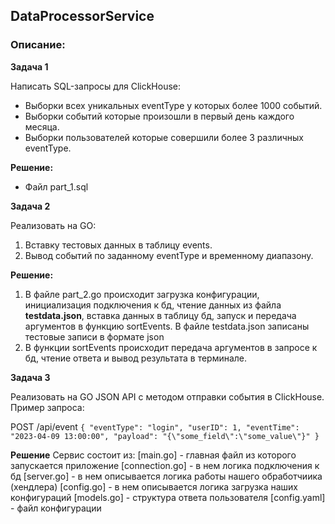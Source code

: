 ## DataProcessorService

### Описание:
**Задача 1**

Написать SQL-запросы для ClickHouse:

- Выборки всех уникальных eventType у которых более 1000 событий.
- Выборки событий которые произошли в первый день каждого месяца.
- Выборки пользователей которые совершили более 3 различных eventType.

**Решение:**
- Файл part_1.sql

**Задача 2**

Реализовать на GO:

1) Вставку тестовых данных в таблицу events.
2) Вывод событий по заданному eventType и временному диапазону.

**Решение:**

1) В файле part_2.go происходит загрузка конфигурации, инициализация подключения к бд, чтение данных из файла **testdata.json**, вставка данных в таблицу бд, запуск и передача аргументов в функцию sortEvents.
В файле testdata.json записаны тестовые записи в формате json
2) В функции sortEvents происходит передача аргументов в запросе к бд, чтение ответа и вывод результата в терминале.

**Задача 3**

Реализовать на GO JSON API с методом отправки события в ClickHouse. Пример запроса:

POST /api/event
`
{
"eventType": "login",
"userID": 1,
"eventTime": "2023-04-09 13:00:00",
"payload": "{\"some_field\":\"some_value\"}"
}
`

**Решение** 
Сервис состоит из:
[main.go] - главная файл из которого запускается приложение
[connection.go] - в нем логика подключения к бд
[server.go] - в нем описывается логика работы нашего обработчиика (хендлера)
[config.go] - в нем описывается логика загрузка наших конфигураций
[models.go] - структура ответа пользователя
[config.yaml] - файл конфигурации
